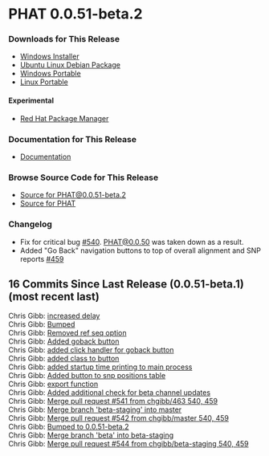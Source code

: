 # PHAT 0.0.51-beta.2
### Downloads for This Release
* [Windows Installer](https://github.com/chgibb/PHAT/releases/download/0.0.51-beta.2/phat-win32-x64-setup.exe)  
* [Ubuntu Linux Debian Package](https://github.com/chgibb/PHAT/releases/download/0.0.51-beta.2/phat_0.0.51.beta.2_amd64.deb)  
* [Windows Portable](https://github.com/chgibb/PHAT/releases/download/0.0.51-beta.2/phat-win32-x64-portable.zip)  
* [Linux Portable](https://github.com/chgibb/PHAT/releases/download/0.0.51-beta.2/phat-linux-x64-portable.tar.gz)
#### Experimental
* [Red Hat Package Manager](https://github.com/chgibb/PHAT/releases/download/0.0.51-beta.2/phat-0.0.51-beta.2.x86_64.rpm)

### Documentation for This Release
* [Documentation](https://chgibb.github.io/PHATDocs/docs/releases/0.0.51-beta.2/home)

### Browse Source Code for This Release
* [Source for PHAT@0.0.51-beta.2](https://github.com/chgibb/PHAT/tree/0.0.51-beta.2)
* [Source for PHAT](https://github.com/chgibb/PHAT)

### Changelog
* Fix for critical bug [#540](https://github.com/chgibb/PHAT/issues/540). PHAT@0.0.50 was taken down as a result.
* Added "Go Back" navigation buttons to top of overall alignment and SNP reports [#459](https://github.com/chgibb/PHAT/issues/459)  
## 16 Commits Since Last Release (0.0.51-beta.1) (most recent last)  
Chris Gibb: [increased delay](https://github.com/chgibb/PHAT/commit/c8749d2be3ce871011f901c2071343712b714e36)  
Chris Gibb: [Bumped](https://github.com/chgibb/PHAT/commit/94d46728f39eac072b313d8bcb3a3f1a28ebbcbe)  
Chris Gibb: [Removed ref seq option](https://github.com/chgibb/PHAT/commit/a2ca88a35eb3e5695c2767feb00d67d1b077041e)  
Chris Gibb: [Added goback button](https://github.com/chgibb/PHAT/commit/96de27d34c54fef2a07429cfdc16404c92983986)  
Chris Gibb: [added click handler for goback button](https://github.com/chgibb/PHAT/commit/23a3c880a87e9e6482ab17d4a9487b4758acda70)  
Chris Gibb: [added class to button](https://github.com/chgibb/PHAT/commit/191850cbffa4f1e687757b1041b5f6a77323afd9)  
Chris Gibb: [added startup time printing to main process](https://github.com/chgibb/PHAT/commit/d1b4b7c6c95d62b0f104ab1aa872dee3774e4b4b)  
Chris Gibb: [Added button to snp positions table](https://github.com/chgibb/PHAT/commit/3f8ca93121b7fa94b5f02b06b50b9d56cf07edab)  
Chris Gibb: [export function](https://github.com/chgibb/PHAT/commit/cb18b78cf3bc1889eabbcb2114e714ca1e1e7732)  
Chris Gibb: [Added additional check for beta channel updates](https://github.com/chgibb/PHAT/commit/4ce80524177451aa6432e0c5c6f172a30cd15209)  
Chris Gibb: [Merge pull request #541 from chgibb/463  540, 459](https://github.com/chgibb/PHAT/commit/57b6e1ea783c24891dddd4cbe53b37464e6def37)  
Chris Gibb: [Merge branch 'beta-staging' into master](https://github.com/chgibb/PHAT/commit/25c2cf8ea6d5d1fe31c3e90f3da1b3572e5c434b)  
Chris Gibb: [Merge pull request #542 from chgibb/master  540, 459](https://github.com/chgibb/PHAT/commit/33f6ada06207c53d204a746224cd320433c8f3e9)  
Chris Gibb: [Bumped to 0.0.51-beta.2](https://github.com/chgibb/PHAT/commit/c8127adb67c57e837d43f15a6c07af34ca798c15)  
Chris Gibb: [Merge branch 'beta' into beta-staging](https://github.com/chgibb/PHAT/commit/b4145e9a64c65c6b383e0228363e688a7760aa7e)  
Chris Gibb: [Merge pull request #544 from chgibb/beta-staging  540, 459](https://github.com/chgibb/PHAT/commit/0589d9a74a56a7c1cd60424b4cefbf58dc7de245)  

